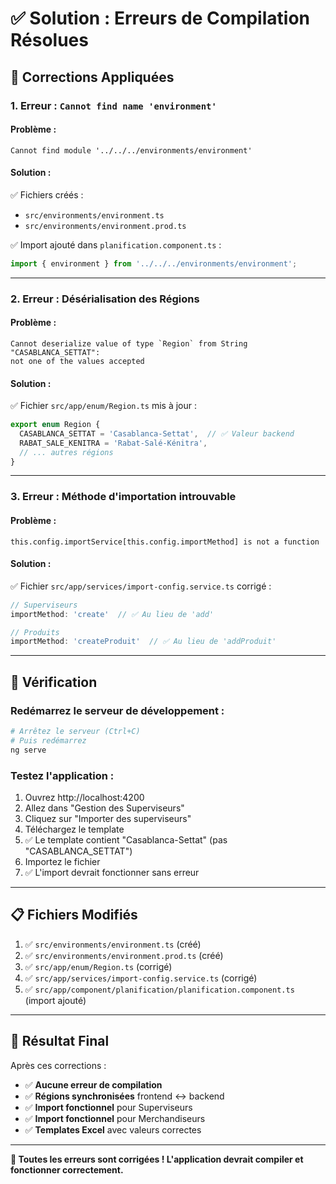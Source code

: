 # ✅ Solution : Erreurs de Compilation Résolues

## 🔧 Corrections Appliquées

### **1. Erreur : `Cannot find name 'environment'`**

#### **Problème :**
```
Cannot find module '../../../environments/environment'
```

#### **Solution :**
✅ Fichiers créés :
- `src/environments/environment.ts`
- `src/environments/environment.prod.ts`

✅ Import ajouté dans `planification.component.ts` :
```typescript
import { environment } from '../../../environments/environment';
```

---

### **2. Erreur : Désérialisation des Régions**

#### **Problème :**
```
Cannot deserialize value of type `Region` from String "CASABLANCA_SETTAT": 
not one of the values accepted
```

#### **Solution :**
✅ Fichier `src/app/enum/Region.ts` mis à jour :
```typescript
export enum Region {
  CASABLANCA_SETTAT = 'Casablanca-Settat',  // ✅ Valeur backend
  RABAT_SALE_KENITRA = 'Rabat-Salé-Kénitra',
  // ... autres régions
}
```

---

### **3. Erreur : Méthode d'importation introuvable**

#### **Problème :**
```
this.config.importService[this.config.importMethod] is not a function
```

#### **Solution :**
✅ Fichier `src/app/services/import-config.service.ts` corrigé :
```typescript
// Superviseurs
importMethod: 'create'  // ✅ Au lieu de 'add'

// Produits
importMethod: 'createProduit'  // ✅ Au lieu de 'addProduit'
```

---

## 🧪 Vérification

### **Redémarrez le serveur de développement :**
```bash
# Arrêtez le serveur (Ctrl+C)
# Puis redémarrez
ng serve
```

### **Testez l'application :**
1. Ouvrez http://localhost:4200
2. Allez dans "Gestion des Superviseurs"
3. Cliquez sur "Importer des superviseurs"
4. Téléchargez le template
5. ✅ Le template contient "Casablanca-Settat" (pas "CASABLANCA_SETTAT")
6. Importez le fichier
7. ✅ L'import devrait fonctionner sans erreur

---

## 📋 Fichiers Modifiés

1. ✅ `src/environments/environment.ts` (créé)
2. ✅ `src/environments/environment.prod.ts` (créé)
3. ✅ `src/app/enum/Region.ts` (corrigé)
4. ✅ `src/app/services/import-config.service.ts` (corrigé)
5. ✅ `src/app/component/planification/planification.component.ts` (import ajouté)

---

## 🎯 Résultat Final

Après ces corrections :
- ✅ **Aucune erreur de compilation**
- ✅ **Régions synchronisées** frontend ↔ backend
- ✅ **Import fonctionnel** pour Superviseurs
- ✅ **Import fonctionnel** pour Merchandiseurs
- ✅ **Templates Excel** avec valeurs correctes

---

**🎉 Toutes les erreurs sont corrigées ! L'application devrait compiler et fonctionner correctement.**
